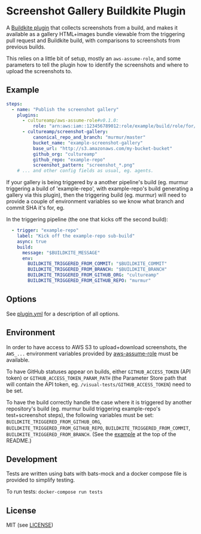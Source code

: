 Screenshot Gallery Buildkite Plugin
===================================

A [Buildkite plugin](https://buildkite.com/docs/agent/plugins) that collects screenshots from a build, and makes it available as a gallery HTML+images bundle viewable from the triggering pull request and Buildkite build, with comparisons to screenshots from previous builds.

This relies on a little bit of setup, mostly an `aws-assume-role`, and some parameters to tell the plugin how to identify the screenshots and where to upload the screenshots to.


Example
-------

```yml
steps:
  - name: "Publish the screenshot gallery"
    plugins:
      - cultureamp/aws-assume-role#v0.1.0:
          role: "arn:aws:iam::123456789012:role/example/build/role/for/uploading"
      - cultureamp/screenshot-gallery:
          canonical_repo_and_branch: "murmur/master"
          bucket_name: "example-screenshot-gallery"
          base_url: "http://s3.amazonaws.com/my-bucket-bucket"
          github_org: "cultureamp"
          github_repo: "example-repo"
          screenshot_pattern: "screenshot_*.png"
    # ... and other config fields as usual, eg. agents.
```

If your gallery is being triggered by a another pipeline's build (eg. murmur triggering a build of 'example-repo', with example-repo's build generating a gallery via this plugin), then the triggering build (eg. murmur) will need to provide a couple of environment variables so we know what branch and commit SHA it's for, eg.

In the triggering pipeline (the one that kicks off the second build):

```yml
  - trigger: "example-repo"
    label: "Kick off the example-repo sub-build"
    async: true
    build:
      message: "$BUILDKITE_MESSAGE"
      env:
        BUILDKITE_TRIGGERED_FROM_COMMIT: "$BUILDKITE_COMMIT"
        BUILDKITE_TRIGGERED_FROM_BRANCH: "$BUILDKITE_BRANCH"
        BUILDKITE_TRIGGERED_FROM_GITHUB_ORG: "cultureamp"
        BUILDKITE_TRIGGERED_FROM_GITHUB_REPO: "murmur"
```

Options
-------

See [plugin.yml](./plugin.yml) for a description of all options.

Environment
-----------

In order to have access to AWS S3 to upload+download screenshots, the `AWS_...` environment variables provided by [aws-assume-role](https://github.com/cultureamp/aws-assume-role-buildkite-plugin) must be available.

To have GitHub statuses appear on builds, either `GITHUB_ACCESS_TOKEN` (API token) or `GITHUB_ACCESS_TOKEN_PARAM_PATH` (the Parameter Store path that will contain the API token, eg. `/visual-tests/GITHUB_ACCESS_TOKEN`) need to be set.

To have the build correctly handle the case where it is triggered by another repository's build (eg. murmur build triggering example-repo's test+screenshot steps), the following variables must be set: `BUILDKITE_TRIGGERED_FROM_GITHUB_ORG`, `BUILDKITE_TRIGGERED_FROM_GITHUB_REPO`, `BUILDKITE_TRIGGERED_FROM_COMMIT`, `BUILDKITE_TRIGGERED_FROM_BRANCH`. (See the [example](#example) at the top of the README.)


Development
-----------

Tests are written using bats with bats-mock and a docker compose file is provided to simplify testing.

To run tests: `docker-compose run tests`


License
-------

MIT (see [LICENSE](LICENSE))
